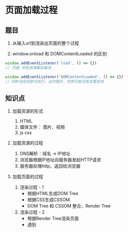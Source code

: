 # 页面加载过程

## 题目

1. 从输入url到渲染出页面的整个过程

2. window.onload 和 DOMContentLoaded 的区别
```js
window.addEventListener('load', () => {})
// 页面 所有资源都加载完

window.addEventListener('DOMContentLoaded', () => {})
// DOM渲染完即可执行，此时图片、视频可能没有加载完成
```


## 知识点

1. 加载资源的形式
    1. HTML
    2. 媒体文件： 图片、视频
    3. js css

2. 加载资源的过程
    1. DNS解析：域名 -> IP地址
    2. 浏览器根据IP地址向服务器发起HTTP请求
    3. 服务器处理http，返回给浏览器

3. 加载页面的过程
    1. 渲染过程 - 1
        + 根据HTML生成DOM Tree
        + 根据CSS生成CSSOM
        + DOM Tree 和 CSSOM 整合，Render Tree
    2. 渲染过程 - 2
        + 根据Render Tree渲染页面
        + 遇到<script>暂停渲染，并执行，完成后继续
        + 直到把Render Tree渲染完成
